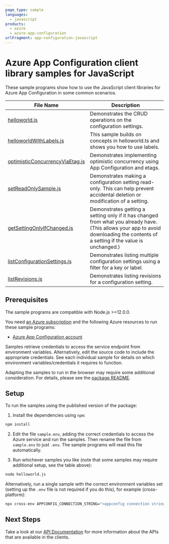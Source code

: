 ```yaml
---
page_type: sample
languages:
  - javascript
products:
  - azure
  - azure-app-configuration
urlFragment: app-configuration-javascript
---
```


# Azure App Configuration client library samples for JavaScript

These sample programs show how to use the JavaScript client libraries for Azure App Configuration in some common scenarios.

| **File Name**                                                   | **Description**                                                                                                                                                                    |
| --------------------------------------------------------------- | ---------------------------------------------------------------------------------------------------------------------------------------------------------------------------------- |
| [helloworld.js][helloworld]                                     | Demonstrates the CRUD operations on the configuration settings.                                                                                                                    |
| [helloworldWithLabels.js][helloworldwithlabels]                 | This sample builds on concepts in helloworld.ts and shows you how to use labels.                                                                                                   |
| [optimisticConcurrencyViaEtag.js][optimisticconcurrencyviaetag] | Demonstrates implementing optimistic concurrency using App Configuration and etags.                                                                                                |
| [setReadOnlySample.js][setreadonlysample]                       | Demonstrates making a configuration setting read-only. This can help prevent accidental deletion or modification of a setting.                                                     |
| [getSettingOnlyIfChanged.js][getsettingonlyifchanged]           | Demonstrates getting a setting only if it has changed from what you already have. (This allows your app to avoid downloading the contents of a setting if the value is unchanged.) |
| [listConfigurationSettings.js][listconfigurationsettings]       | Demonstrates listing multiple configuration settings using a filter for a key or label.                                                                                            |
| [listRevisions.js][listrevisions]                               | Demonstrates listing revisions for a configuration setting.                                                                                                                        |

## Prerequisites

The sample programs are compatible with Node.js >=12.0.0.

You need [an Azure subscription][freesub] and the following Azure resources to run these sample programs:

- [Azure App Configuration account][createinstance_azureappconfigurationaccount]

Samples retrieve credentials to access the service endpoint from environment variables. Alternatively, edit the source code to include the appropriate credentials. See each individual sample for details on which environment variables/credentials it requires to function.

Adapting the samples to run in the browser may require some additional consideration. For details, please see the [package README][package].

## Setup

To run the samples using the published version of the package:

1. Install the dependencies using `npm`:

```bash
npm install
```

2. Edit the file `sample.env`, adding the correct credentials to access the Azure service and run the samples. Then rename the file from `sample.env` to just `.env`. The sample programs will read this file automatically.

3. Run whichever samples you like (note that some samples may require additional setup, see the table above):

```bash
node helloworld.js
```

Alternatively, run a single sample with the correct environment variables set (setting up the `.env` file is not required if you do this), for example (cross-platform):

```bash
npx cross-env APPCONFIG_CONNECTION_STRING="<appconfig connection string>" node helloworld.js
```

## Next Steps

Take a look at our [API Documentation][apiref] for more information about the APIs that are available in the clients.

[helloworld]: https://github.com/Azure/azure-sdk-for-js/blob/master/sdk/appconfiguration/app-configuration/samples/v1/javascript/helloworld.js
[helloworldwithlabels]: https://github.com/Azure/azure-sdk-for-js/blob/master/sdk/appconfiguration/app-configuration/samples/v1/javascript/helloworldWithLabels.js
[optimisticconcurrencyviaetag]: https://github.com/Azure/azure-sdk-for-js/blob/master/sdk/appconfiguration/app-configuration/samples/v1/javascript/optimisticConcurrencyViaEtag.js
[setreadonlysample]: https://github.com/Azure/azure-sdk-for-js/blob/master/sdk/appconfiguration/app-configuration/samples/v1/javascript/setReadOnlySample.js
[getsettingonlyifchanged]: https://github.com/Azure/azure-sdk-for-js/blob/master/sdk/appconfiguration/app-configuration/samples/v1/javascript/getSettingOnlyIfChanged.js
[listconfigurationsettings]: https://github.com/Azure/azure-sdk-for-js/blob/master/sdk/appconfiguration/app-configuration/samples/v1/javascript/listConfigurationSettings.js
[listrevisions]: https://github.com/Azure/azure-sdk-for-js/blob/master/sdk/appconfiguration/app-configuration/samples/v1/javascript/listRevisions.js
[apiref]: https://docs.microsoft.com/javascript/api/@azure/app-configuration
[freesub]: https://azure.microsoft.com/free/
[createinstance_azureappconfigurationaccount]: https://docs.microsoft.com/azure/azure-app-configuration/quickstart-aspnet-core-app?tabs=core5x#create-an-app-configuration-store
[package]: https://github.com/Azure/azure-sdk-for-js/tree/master/sdk/appconfiguration/app-configuration/README.md
